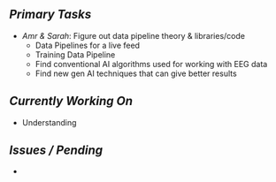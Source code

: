 ## *Primary Tasks*
- *Amr & Sarah*: Figure out data pipeline theory & libraries/code
  - Data Pipelines for a live feed
  - Training Data Pipeline
  - Find conventional AI algorithms used for working with EEG data
  - Find new gen AI techniques that can give better results
## *Currently Working On*
- Understanding
## *Issues / Pending*
- 
